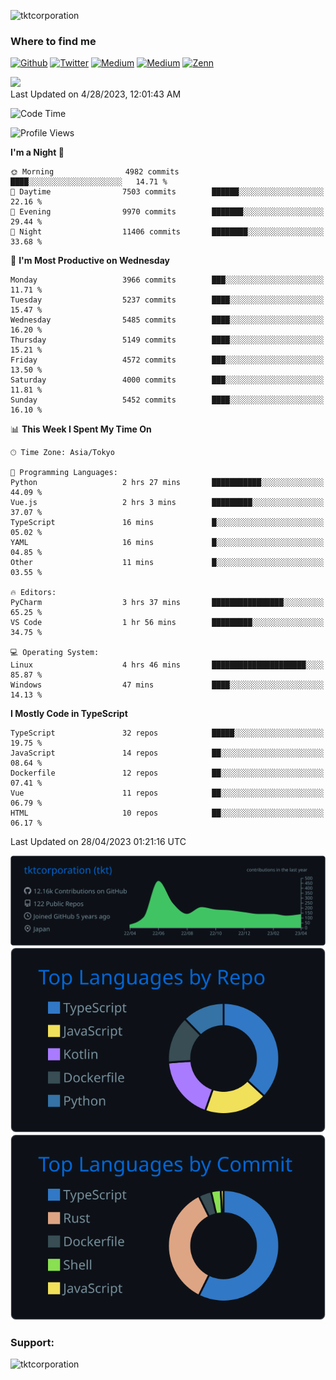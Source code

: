 <p align="left"> <img src="https://komarev.com/ghpvc/?username=tktcorporation&label=Profile%20views&color=0e75b6&style=flat" alt="tktcorporation" /> </p>

<h3>Where to find me</h3>
<p>
<a href="https://github.com/tktcorporation" target="_blank"><img alt="Github" src="https://img.shields.io/badge/GitHub-%2312100E.svg?&style=for-the-badge&logo=Github&logoColor=white" /></a>
<a href="https://twitter.com/tktcorporation" target="_blank"><img alt="Twitter" src="https://img.shields.io/badge/twitter-%231DA1F2.svg?&style=for-the-badge&logo=twitter&logoColor=white" /></a>
<a href="https://www.linkedin.com/in/tktcorporation" target="_blank"><img alt="Medium" src="https://img.shields.io/badge/linkdin-0a66c2.svg?&style=for-the-badge&logo=linkedin&logoColor=white" /></a>
<a href="https://qiita.com/tktcorporation" target="_blank"><img alt="Medium" src="https://img.shields.io/badge/qiita-55C500.svg?&style=for-the-badge&logo=qiita&logoColor=white" /></a>
<a href="https://zenn.dev/tktcorporation" target="_blank"><img alt="Zenn" src="https://img.shields.io/badge/Zenn-3EA8FF.svg?&style=for-the-badge&logo=Zenn&logoColor=white" /></a>
</p>

<!--START_SECTION:lapras-card-->
<a href="https://lapras.com/public/tktcorporation" target="_blank" rel="noopener noreferrer"><img src="https://lapras-card-generator.vercel.app/api/svg?e=3.9&b=3.48&i=3.58&b1=%23232323&b2=%236d6d6d&i1=%23212121&i2=%23818181&l=en" width="300" ></a>  
Last Updated on 4/28/2023, 12:01:43 AM
<!--END_SECTION:lapras-card-->
  
<!--START_SECTION:waka-->
![Code Time](http://img.shields.io/badge/Code%20Time-939%20hrs%2037%20mins-blue)

![Profile Views](http://img.shields.io/badge/Profile%20Views-13-blue)

**I'm a Night 🦉** 

```text
🌞 Morning                4982 commits        ████░░░░░░░░░░░░░░░░░░░░░   14.71 % 
🌆 Daytime                7503 commits        ██████░░░░░░░░░░░░░░░░░░░   22.16 % 
🌃 Evening                9970 commits        ███████░░░░░░░░░░░░░░░░░░   29.44 % 
🌙 Night                  11406 commits       ████████░░░░░░░░░░░░░░░░░   33.68 % 
```
📅 **I'm Most Productive on Wednesday** 

```text
Monday                   3966 commits        ███░░░░░░░░░░░░░░░░░░░░░░   11.71 % 
Tuesday                  5237 commits        ████░░░░░░░░░░░░░░░░░░░░░   15.47 % 
Wednesday                5485 commits        ████░░░░░░░░░░░░░░░░░░░░░   16.20 % 
Thursday                 5149 commits        ████░░░░░░░░░░░░░░░░░░░░░   15.21 % 
Friday                   4572 commits        ███░░░░░░░░░░░░░░░░░░░░░░   13.50 % 
Saturday                 4000 commits        ███░░░░░░░░░░░░░░░░░░░░░░   11.81 % 
Sunday                   5452 commits        ████░░░░░░░░░░░░░░░░░░░░░   16.10 % 
```


📊 **This Week I Spent My Time On** 

```text
🕑︎ Time Zone: Asia/Tokyo

💬 Programming Languages: 
Python                   2 hrs 27 mins       ███████████░░░░░░░░░░░░░░   44.09 % 
Vue.js                   2 hrs 3 mins        █████████░░░░░░░░░░░░░░░░   37.07 % 
TypeScript               16 mins             █░░░░░░░░░░░░░░░░░░░░░░░░   05.02 % 
YAML                     16 mins             █░░░░░░░░░░░░░░░░░░░░░░░░   04.85 % 
Other                    11 mins             █░░░░░░░░░░░░░░░░░░░░░░░░   03.55 % 

🔥 Editors: 
PyCharm                  3 hrs 37 mins       ████████████████░░░░░░░░░   65.25 % 
VS Code                  1 hr 56 mins        █████████░░░░░░░░░░░░░░░░   34.75 % 

💻 Operating System: 
Linux                    4 hrs 46 mins       █████████████████████░░░░   85.87 % 
Windows                  47 mins             ████░░░░░░░░░░░░░░░░░░░░░   14.13 % 
```

**I Mostly Code in TypeScript** 

```text
TypeScript               32 repos            █████░░░░░░░░░░░░░░░░░░░░   19.75 % 
JavaScript               14 repos            ██░░░░░░░░░░░░░░░░░░░░░░░   08.64 % 
Dockerfile               12 repos            ██░░░░░░░░░░░░░░░░░░░░░░░   07.41 % 
Vue                      11 repos            ██░░░░░░░░░░░░░░░░░░░░░░░   06.79 % 
HTML                     10 repos            ██░░░░░░░░░░░░░░░░░░░░░░░   06.17 % 
```




 Last Updated on 28/04/2023 01:21:16 UTC
<!--END_SECTION:waka-->

[![](https://raw.githubusercontent.com/tktcorporation/tktcorporation/master/profile-summary-card-output/github_dark/0-profile-details.svg)](https://github.com/vn7n24fzkq/github-profile-summary-cards)
[![](https://raw.githubusercontent.com/tktcorporation/tktcorporation/master/profile-summary-card-output/github_dark/1-repos-per-language.svg)](https://github.com/vn7n24fzkq/github-profile-summary-cards) [![](https://raw.githubusercontent.com/tktcorporation/tktcorporation/master/profile-summary-card-output/github_dark/2-most-commit-language.svg)](https://github.com/vn7n24fzkq/github-profile-summary-cards)

<h3 align="left">Support:</h3>
<p><a href="https://www.buymeacoffee.com/tktcorporation"> <img align="left" src="https://cdn.buymeacoffee.com/buttons/v2/default-yellow.png" height="50" width="210" alt="tktcorporation" /></a></p><br><br>
